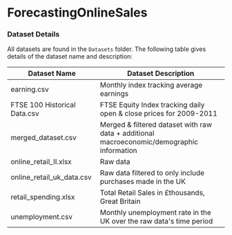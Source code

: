 # ForecastingOnlineSales

### Dataset Details

All datasets are found in the `Datasets` folder. The following table gives details of the dataset name and description:

| Dataset Name                 | Dataset Description                                          |
| ---------------------------- | ------------------------------------------------------------ |
| earning.csv                  | Monthly index tracking average earnings                      |
| FTSE 100 Historical Data.csv | FTSE Equity Index tracking daily open & close prices for 2009-2011 |
| merged_dataset.csv           | Merged & filtered dataset with raw data + additional macroeconomic/demographic information |
| online_retail_II.xlsx        | Raw data                                                     |
| online_retail_uk_data.csv    | Raw data filtered to only include purchases made in the UK   |
| retail_spending.xlsx         | Total Retail Sales in £thousands, Great Britain              |
| unemployment.csv             | Monthly unemployment rate in the UK over the raw data's time period |



